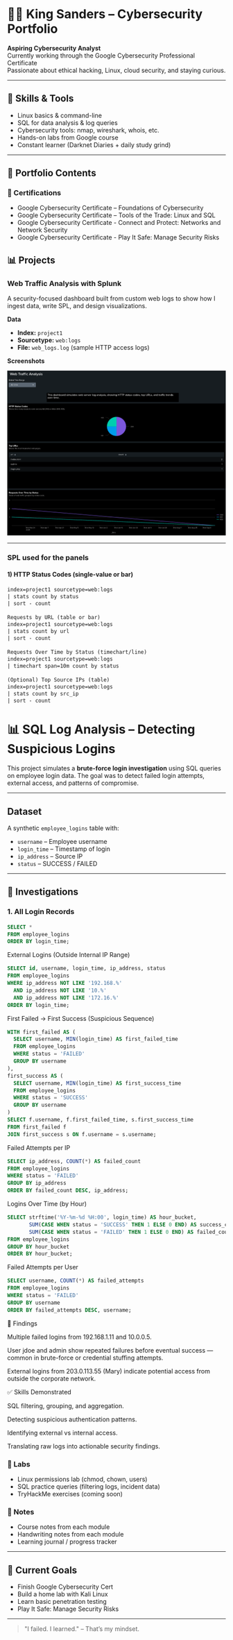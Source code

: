 # 👋🏽 King Sanders – Cybersecurity Portfolio

**Aspiring Cybersecurity Analyst**  
Currently working through the Google Cybersecurity Professional Certificate  
Passionate about ethical hacking, Linux, cloud security, and staying curious.

---

## 🧠 Skills & Tools

- Linux basics & command-line
- SQL for data analysis & log queries
- Cybersecurity tools: nmap, wireshark, whois, etc.
- Hands-on labs from Google course
- Constant learner (Darknet Diaries + daily study grind)

---

## 📂 Portfolio Contents

### 🔐 Certifications
- Google Cybersecurity Certificate – Foundations of Cybersecurity
- Google Cybersecurity Certificate – Tools of the Trade: Linux and SQL
- Google Cybersecurity Certificate - Connect and Protect: Networks and Network
Security
- Google Cybersecurity Certificate - Play It Safe: Manage Security Risks

## 📊 Projects

### Web Traffic Analysis with Splunk
A security-focused dashboard built from custom web logs to show how I ingest data, write SPL, and design visualizations.

**Data**
- **Index:** `project1`
- **Sourcetype:** `web:logs`
- **File:** `web_logs.log` (sample HTTP access logs)

**Screenshots**

![Web Traffic Analysis Dashboard](project/web-traffic-analysis.png)

---

### SPL used for the panels

#### 1) HTTP Status Codes (single-value or bar)
```spl
index=project1 sourcetype=web:logs
| stats count by status
| sort - count

Requests by URL (table or bar)
index=project1 sourcetype=web:logs
| stats count by url
| sort - count

Requests Over Time by Status (timechart/line)
index=project1 sourcetype=web:logs
| timechart span=10m count by status

(Optional) Top Source IPs (table)
index=project1 sourcetype=web:logs
| stats count by src_ip
| sort - count
```
# 📊 SQL Log Analysis – Detecting Suspicious Logins  

This project simulates a **brute-force login investigation** using SQL queries on employee login data. The goal was to detect failed login attempts, external access, and patterns of compromise.  

---

## Dataset  
A synthetic `employee_logins` table with:  
- `username` – Employee username  
- `login_time` – Timestamp of login  
- `ip_address` – Source IP  
- `status` – SUCCESS / FAILED  

---

## 🔎 Investigations  

### 1. All Login Records  
```sql
SELECT * 
FROM employee_logins
ORDER BY login_time;
```
External Logins (Outside Internal IP Range)
```sql
SELECT id, username, login_time, ip_address, status
FROM employee_logins
WHERE ip_address NOT LIKE '192.168.%'
  AND ip_address NOT LIKE '10.%'
  AND ip_address NOT LIKE '172.16.%'
ORDER BY login_time;
```
First Failed → First Success (Suspicious Sequence)
```sql
WITH first_failed AS (
  SELECT username, MIN(login_time) AS first_failed_time
  FROM employee_logins
  WHERE status = 'FAILED'
  GROUP BY username
),
first_success AS (
  SELECT username, MIN(login_time) AS first_success_time
  FROM employee_logins
  WHERE status = 'SUCCESS'
  GROUP BY username
)
SELECT f.username, f.first_failed_time, s.first_success_time
FROM first_failed f
JOIN first_success s ON f.username = s.username;
```
Failed Attempts per IP
```sql
SELECT ip_address, COUNT(*) AS failed_count
FROM employee_logins
WHERE status = 'FAILED'
GROUP BY ip_address
ORDER BY failed_count DESC, ip_address;
```
Logins Over Time (by Hour)
```sql
SELECT strftime('%Y-%m-%d %H:00', login_time) AS hour_bucket,
       SUM(CASE WHEN status = 'SUCCESS' THEN 1 ELSE 0 END) AS success_count,
       SUM(CASE WHEN status = 'FAILED' THEN 1 ELSE 0 END) AS failed_count
FROM employee_logins
GROUP BY hour_bucket
ORDER BY hour_bucket;
```
Failed Attempts per User
```sql
SELECT username, COUNT(*) AS failed_attempts
FROM employee_logins
WHERE status = 'FAILED'
GROUP BY username
ORDER BY failed_attempts DESC, username;
```
🚩 Findings

Multiple failed logins from 192.168.1.11 and 10.0.0.5.

User jdoe and admin show repeated failures before eventual success — common in brute-force or credential stuffing attempts.

External logins from 203.0.113.55 (Mary) indicate potential access from outside the corporate network.

✅ Skills Demonstrated

SQL filtering, grouping, and aggregation.

Detecting suspicious authentication patterns.

Identifying external vs internal access.

Translating raw logs into actionable security findings.

### 🧪 Labs
- Linux permissions lab (chmod, chown, users)
- SQL practice queries (filtering logs, incident data)
- TryHackMe exercises (coming soon)

### 📓 Notes
- Course notes from each module
- Handwriting notes from each module
- Learning journal / progress tracker

---

## 📌 Current Goals
- Finish Google Cybersecurity Cert
- Build a home lab with Kali Linux
- Learn basic penetration testing
- Play It Safe: Manage Security Risks

---

> "I failed. I learned." – That’s my mindset.
